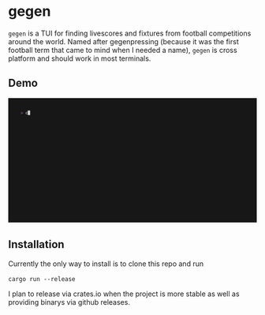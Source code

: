 # gegen

`gegen` is a TUI for finding livescores and fixtures from football competitions around the world. Named after gegenpressing (because it was the first football term that came to mind when I needed a name), `gegen` is cross platform and should work in most terminals.

## Demo
![demo](./assets/demo.gif)

## Installation

Currently the only way to install is to clone this repo and run 

```
cargo run --release
```

I plan to release via crates.io when the project is more stable as well as providing binarys via github releases.

